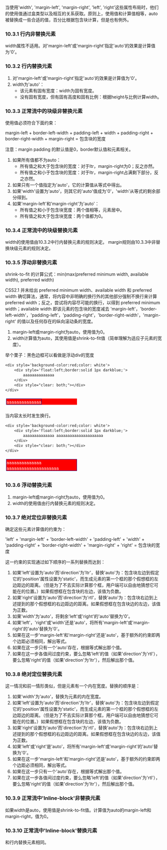 当使用'width', 'margin-left', 'margin-right', 'left', 'right'这些属性布局时，他们的使用值通过盒类型以及相互的关系获取。原则上，使用值和计算值相等，auto被替换成一些合适的值，百分比根据包含块计算，但是也有例外。

### 10.3.1 行内非替换元素

width属性不适用。对'margin-left'或'margin-right'指定'auto'的效果是计算值为'0'。

### 10.3.2 行内替换元素

1. 对'margin-left'或'margin-right'指定'auto'的效果是计算值为'0'。
2. width为'auto'：
	- 该元素有固有宽度：width为固有宽度。
	- 没有固有宽度，但有固有高度和固有比例：根据height与比例计算width。

### 10.3.3 正常流中的块级非替换元素

使用值必须符合下面约束：

margin-left + border-left-width + padding-left + width + padding-right + border-right-width + margin-right = 包含块的宽度

注意：margin padding 的默认值是0，border默认值和元素相关。

1. 如果所有值都不为auto：
	- 所有值之和大于包含块的宽度：对于ltr，margin-right为0；反之亦然。
	-  所有值之和小于包含块的宽度：对于ltr，margin-right占满剩下部分，反之亦然。 
2. 如果只有一个值指定为'auto'，它的计算值从等式中得出。
3. 如果'width'设置为'auto'，则其它的'auto'值成为'0'，'width'从等式的剩余部分得到。
4. 如果'margin-left'和'margin-right'为'auto'：
	- 所有值之和小于包含块宽度：两个值相等，元素居中。
	- 所有值之和大于包含块宽度：两个值都为0。

### 10.3.4 正常流中的块级替换元素

width的使用值由10.3.2中行内替换元素的规则决定。 margin规则由10.3.3中非替换块级元素的规则决定。

### 10.3.5 浮动非替换元素

shrink-to-fit 的计算公式：min(max(preferred minimum width, available width), preferred width)

CSS2.1 并未给出 preferred minimum width、available width 和 preferred width 确切算法，通常，将内容中非明确的换行外的其他部分强制不换行来计算 preferred width；反之，尝试将内容尽可能的换行，以得到 preferred minimum width；available width 即该元素的包含块的宽度减去 'margin-left'，'border-left-width'，'padding-left'，'padding-right'，'border-right-width'，'margin-right' 的值以及任何存在的纵向滚动条的宽度。

1. margin-left或margin-right为auto，使用值为0。
2. width计算值为auto，其使用值是shrink-to-fit值（简单理解为适应子元素的宽度）。

举个栗子：黑色边框可以看做是浮动div的宽度

	<div style='background-color:red;color: white'>
	    <div style='float:left;border:solid 1px darkblue;'>
			aaaaaaaaaaaaaa
		</div>
	    <div style="clear: both;"></div>
	</div>


![](img/1.jpg)

当内容太长时发生换行。

	<div style='background-color:red;color: white'>
	    <div style='float:left;border:solid 1px darkblue;'>
			aaaaaaaaaaaaaa aaaaaaaaaaaaaaaaaaaaa
		</div>
	    <div style="clear: both;"></div>
	</div>

![](img/2.jpg)

### 10.3.6 浮动替换元素 

1. margin-left或margin-right为auto，使用值为0。
2. width的使用值由行内替换元素的规则决定。

### 10.3.7 绝对定位非替换元素

确定这些元素计算值的约束为：

 'left' + 'margin-left' + 'border-left-width' + 'padding-left' + 'width' + 'padding-right' + 'border-right-width' + 'margin-right' + 'right' = 包含块的宽度

这一约束的实现通过如下顺序的一系列替换而达到：

1. 如果'left'设置为'auto'而'direction'为'ltr'，替换'auto'为：包含块左边到假定它的'position'属性设置为'static'，而生成元素的第一个框的那个假想框的左边距边的距离。（但是为了不去实际计算那个框，用户端可以自由地猜想它可能在的位置。）如果假想框在包含块的左边，该值为负数。
1. 如果'right'设置为'auto'而'direction'为'rtl'，替换'auto'为：包含块右边到上述提到的那个假想框的右边距边的距离。如果假想框在包含块边的左边，该值为正数。
1. 如果'width'为'auto'，将剩余'left'或'right'的'auto'替换为'0'。
1. 如果'left'，'right'或'width'还是'auto'，将所有'margin-left'或'margin-right'的'auto'替换为'0'。
1. 如果在这一步'margin-left'和'margin-right'还是'auto'，基于额外的约束即两个边距必须相同，解出等式。
1. 如果在这一步只有一个'auto'存在，根据等式解出那个值。
1. 如果在这一步各值间过度约束，要么忽略'left'的值（如果'direction'为'rtl'），要么忽略'right'的值（如果'direction'为'ltr'），然后解出那个值。

### 10.3.8 绝对定位替换元素

这一情况和前一情形类似，但是元素有一个内在宽度。替换的顺序是：

1. 如果'width'为'auto'，替换为元素的内在宽度。
1. 如果'left'设置为'auto'而'direction'为'ltr'，替换'auto'为：包含块左边到假定它的'position'属性设置为'static'，而生成元素的第一个框的那个假想框的左边距边的距离。（但是为了不去实际计算那个框，用户端可以自由地猜想它可能在的位置。）如果假想框在包含块的左边，该值为负数。
1. 如果'right'设置为'auto'而'direction'为'rtl'，替换'auto'为：包含块右边到上述提到的那个假想框的右边距边的距离。如果假想框在包含块边的左边，该值为正数。
1. 如果'left'或'right'是'auto'，将所有'margin-left'或'margin-right'的'auto'替换为'0'。
1. 如果在这一步'margin-left'和'margin-right'还是'auto'，基于额外的约束即两个边距必须相同，解出等式。
1. 如果在这一步只有一个'auto'存在，根据等式解出那个值。
1. 如果在这一步各值间过度约束，要么忽略'left'的值（如果'direction'为'rtl'），要么忽略'right'的值（如果'direction'为'ltr'），然后解出那个值。

### 10.3.9 正常流中'Inline-block'非替换元素

如果width是auto，使用值是shrink-to-fit值。计算值为auto的margin-left和margin-right，值为0。

### 10.3.10 正常流中'Inline-block'替换元素

和行内替换元素相同。